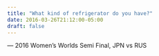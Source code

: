 ```yaml
---
title: "What kind of refrigerator do you have?"
date: 2016-03-26T21:12:00-05:00
draft: false
---
```

— 2016 Women’s Worlds Semi Final, JPN vs RUS